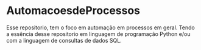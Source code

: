 # AutomacoesdeProcessos

Esse repositorio, tem o foco em automação em processos em geral. Tendo a essência desse repositorio em linguagem de programação Python e/ou com a linguagem de consultas de dados SQL. 
